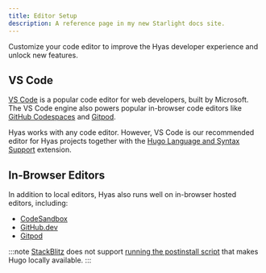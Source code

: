 ```yaml
---
title: Editor Setup
description: A reference page in my new Starlight docs site.
---
```


Customize your code editor to improve the Hyas developer experience and unlock new features.

## VS Code

[VS Code](https://code.visualstudio.com/) is a popular code editor for web developers, built by Microsoft. The VS Code engine also powers popular in-browser code editors like [GitHub Codespaces](https://github.com/features/codespaces) and [Gitpod](https://gitpod.io/).

Hyas works with any code editor. However, VS Code is our recommended editor for Hyas projects together with the [Hugo Language and Syntax Support](https://marketplace.visualstudio.com/items?itemName=budparr.language-hugo-vscode) extension.

## In-Browser Editors

In addition to local editors, Hyas also runs well on in-browser hosted editors, including:

- [CodeSandbox](https://codesandbox.io/)
- [GitHub.dev](https://github.dev/)
- [Gitpod](https://gitpod.io/)

:::note
[StackBlitz](https://stackblitz.com/) does not support [running the postinstall script](https://developer.stackblitz.com/platform/webcontainers/turbo-package-manager#install-scripts) that makes Hugo locally available.
:::

